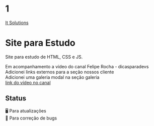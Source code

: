 # 1
[It Solutions](https://evandrocalado.github.io/site1/)
# Site para Estudo
Site para estudo de HTML, CSS e JS.

Em acompanhamento a vídeo do canal Felipe Rocha - dicasparadevs<br/>
Adicionei links externos para a seção nossos cliente<br/>
Adicionei uma galeria modal na seção galeria<br/>
[link do vídeo no canal](https://www.youtube.com/watch?v=G4_QjTJTVlc&t=40s)

## Status
:desktop_computer: Para atualizações<br/>
:floppy_disk: Para correção de bugs
